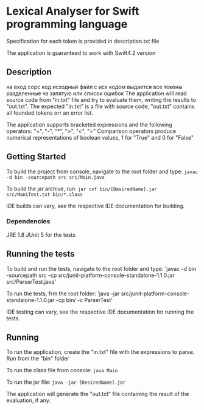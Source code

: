 # Lexical Analyser for Swift programming language

Specification for each token is provided in description.txt file 

The application is guaranteed to work with Swift4.2 version 

## Description
на вход сорс код исходный файл с исх кодом выдается все токены разделенные чз запятую или список ошибок
The application will read source code from "in.txt" file and try to evaluate them, writing the results to "out.txt".
The expected "in.txt" is a file with source code, "out.txt" contains all founded tokens orr an error list.

The application supports bracketed expressions and the following operators: "+", "-", "*", ">", "<", "="
Comparison operators produce numerical representations of boolean values, 1 for "True" and 0 for "False"

## Getting Started

To build the project from console, navigate to the root folder and type:
`javac -d bin -sourcepath src src/Main.java`

To build the jar archive, run:
`jar cvf bin/[DesiredName].jar src/Manifest.txt bin/*.class`

IDE builds can vary, see the respective IDE documentation for building.

### Dependencies

JRE 1.8
JUnit 5 for the tests


## Running the tests

To build and run the tests, navigate to the root folder and type:
'javac -d bin -sourcepath src -cp src/junit-platform-console-standalone-1.1.0.jar src/ParserTest.java'

To run the tests, frm the root folder:
'java -jar src/junit-platform-console-standalone-1.1.0.jar -cp bin/ -c ParserTest'

IDE testing can vary, see the respective IDE documentation for running the tests.

## Running

To run the application, create the "in.txt" file with the expressions to parse. Run from the "bin" folder

To run the class file from console:
`java Main`

To run the jar file:
`java -jar [DesiredName].jar`

The application will generate the "out.txt" file containing the result of the evaluation, if any.



